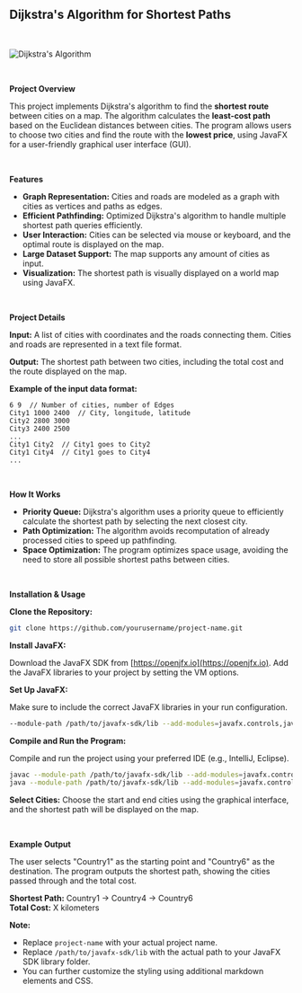 ## **Dijkstra's Algorithm for Shortest Paths**

<br>

![Dijkstra's Algorithm](examples/Dijkstra.png)

<br>

**Project Overview**

This project implements Dijkstra's algorithm to find the **shortest route** between cities on a map. The algorithm calculates the **least-cost path** based on the Euclidean distances between cities. The program allows users to choose two cities and find the route with the **lowest price**, using JavaFX for a user-friendly graphical user interface (GUI).

<br>

**Features**

* **Graph Representation:** Cities and roads are modeled as a graph with cities as vertices and paths as edges.
* **Efficient Pathfinding:** Optimized Dijkstra's algorithm to handle multiple shortest path queries efficiently.
* **User Interaction:** Cities can be selected via mouse or keyboard, and the optimal route is displayed on the map.
* **Large Dataset Support:** The map supports any amount of cities as input.
* **Visualization:** The shortest path is visually displayed on a world map using JavaFX.

<br>

**Project Details**

**Input:** A list of cities with coordinates and the roads connecting them. Cities and roads are represented in a text file format.

**Output:** The shortest path between two cities, including the total cost and the route displayed on the map.

**Example of the input data format:**

```
6 9  // Number of cities, number of Edges
City1 1000 2400  // City, longitude, latitude
City2 2800 3000
City3 2400 2500
...
City1 City2  // City1 goes to City2
City1 City4  // City1 goes to City4
...
```

<br>

**How It Works**

* **Priority Queue:** Dijkstra's algorithm uses a priority queue to efficiently calculate the shortest path by selecting the next closest city.
* **Path Optimization:** The algorithm avoids recomputation of already processed cities to speed up pathfinding.
* **Space Optimization:** The program optimizes space usage, avoiding the need to store all possible shortest paths between cities.

<br>

**Installation & Usage**

**Clone the Repository:**

```bash
git clone https://github.com/yourusername/project-name.git
```

**Install JavaFX:**

Download the JavaFX SDK from [https://openjfx.io](https://openjfx.io). Add the JavaFX libraries to your project by setting the VM options.

**Set Up JavaFX:**

Make sure to include the correct JavaFX libraries in your run configuration.

```bash
--module-path /path/to/javafx-sdk/lib --add-modules=javafx.controls,javafx.fxml
```

**Compile and Run the Program:**

Compile and run the project using your preferred IDE (e.g., IntelliJ, Eclipse).

```bash
javac --module-path /path/to/javafx-sdk/lib --add-modules=javafx.controls,javafx.fxml Dijkstra.java
java --module-path /path/to/javafx-sdk/lib --add-modules=javafx.controls,javafx.fxml Dijkstra
```

**Select Cities:** Choose the start and end cities using the graphical interface, and the shortest path will be displayed on the map.

<br>

**Example Output**

The user selects "Country1" as the starting point and "Country6" as the destination. The program outputs the shortest path, showing the cities passed through and the total cost.

**Shortest Path:** Country1 -> Country4 -> Country6  
**Total Cost:** X kilometers

**Note:**

* Replace `project-name` with your actual project name.
* Replace `/path/to/javafx-sdk/lib` with the actual path to your JavaFX SDK library folder.
* You can further customize the styling using additional markdown elements and CSS.
